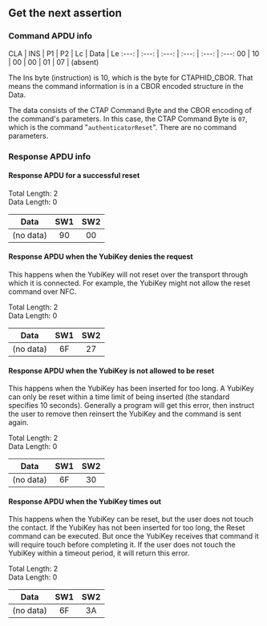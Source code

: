 <!-- Copyright 2022 Yubico AB

Licensed under the Apache License, Version 2.0 (the "License");
you may not use this file except in compliance with the License.
You may obtain a copy of the License at

    http://www.apache.org/licenses/LICENSE-2.0

Unless required by applicable law or agreed to in writing, software
distributed under the License is distributed on an "AS IS" BASIS,
WITHOUT WARRANTIES OR CONDITIONS OF ANY KIND, either express or implied.
See the License for the specific language governing permissions and
limitations under the License. -->

## Get the next assertion

### Command APDU info

CLA | INS | P1 | P2 | Lc | Data | Le
:---: | :---: | :---: | :---: | :---: | :---:
00 | 10 | 00 | 00 | 01 | 07 | (absent)

The Ins byte (instruction) is 10, which is the byte for CTAPHID_CBOR.
That means the command information is in a CBOR encoded structure in the
Data.

The data consists of the CTAP Command Byte and the CBOR encoding of the
command's parameters. In this case, the CTAP Command Byte is `07`,
which is the command "`authenticatorReset`". There are no command parameters.

### Response APDU info

#### Response APDU for a successful reset

Total Length: 2\
Data Length: 0

|   Data    | SW1 | SW2 |
|:---------:|:---:|:---:|
| (no data) | 90  | 00  |

#### Response APDU when the YubiKey denies the request

This happens when the YubiKey will not reset over the transport through
which it is connected. For example, the YubiKey might not allow the
reset command over NFC.

Total Length: 2\
Data Length: 0

|   Data    | SW1 | SW2 |
|:---------:|:---:|:---:|
| (no data) | 6F  | 27  |

#### Response APDU when the YubiKey is not allowed to be reset

This happens when the YubiKey has been inserted for too long. A YubiKey
can only be reset within a time limit of being inserted (the standard
specifies 10 seconds). Generally a program will get this error, then
instruct the user to remove then reinsert the YubiKey and the command
is sent again.

Total Length: 2\
Data Length: 0

   Data    | SW1 | SW2 
:---------:|:---:|:---:
 (no data) | 6F  | 30  

#### Response APDU when the YubiKey times out

This happens when the YubiKey can be reset, but the user does not touch
the contact. If the YubiKey has not been inserted for too long, the
Reset command can be executed. But once the YubiKey receives that
command it will require touch before completing it. If the user does not
touch the YubiKey within a timeout period, it will return this error.

Total Length: 2\
Data Length: 0

   Data    | SW1 | SW2 
:---------:|:---:|:---:
 (no data) | 6F  | 3A  
